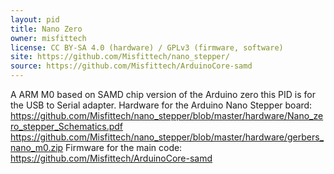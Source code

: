 ```yaml
---
layout: pid
title: Nano Zero
owner: misfittech
license: CC BY-SA 4.0 (hardware) / GPLv3 (firmware, software)
site: https://github.com/Misfittech/nano_stepper/
source: https://github.com/Misfittech/ArduinoCore-samd
---
```

A ARM M0 based on SAMD chip version of the Arduino zero this PID is for the USB to Serial adapter. 
Hardware for the Arduino Nano Stepper board:
<https://github.com/Misfittech/nano_stepper/blob/master/hardware/Nano_zero_stepper_Schematics.pdf>
<https://github.com/Misfittech/nano_stepper/blob/master/hardware/gerbers_nano_m0.zip>
Firmware for the main code:
<https://github.com/Misfittech/ArduinoCore-samd>
